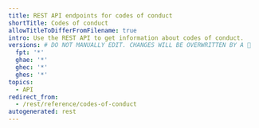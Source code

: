 ```yaml
---
title: REST API endpoints for codes of conduct
shortTitle: Codes of conduct
allowTitleToDifferFromFilename: true
intro: Use the REST API to get information about codes of conduct.
versions: # DO NOT MANUALLY EDIT. CHANGES WILL BE OVERWRITTEN BY A 🤖
  fpt: '*'
  ghae: '*'
  ghec: '*'
  ghes: '*'
topics:
  - API
redirect_from:
  - /rest/reference/codes-of-conduct
autogenerated: rest
---
```




<!-- Content after this section is automatically generated -->
